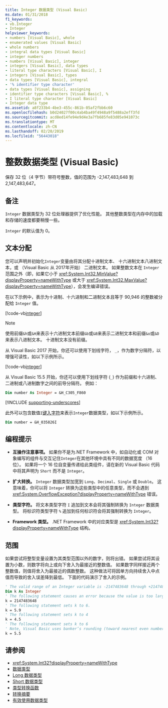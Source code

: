 ```yaml
---
title: Integer 数据类型 (Visual Basic)
ms.date: 01/31/2018
f1_keywords:
- vb.Integer
- Integer
helpviewer_keywords:
- numbers [Visual Basic], whole
- enumerated values [Visual Basic]
- whole numbers
- integral data types [Visual Basic]
- integer numbers
- numbers [Visual Basic], integer
- integers [Visual Basic], data types
- literal type characters [Visual Basic], I
- integers [Visual Basic], types
- data types [Visual Basic], integral
- '% identifier type character'
- data types [Visual Basic], assigning
- identifier type characters [Visual Basic], %
- I literal type character [Visual Basic]
- Integer data type
ms.assetid: a8f233b4-4be3-455c-861b-05af2fbb6c60
ms.openlocfilehash: b0d24027f00c4ab4ba49f4948a9f5488a2eff3fd
ms.sourcegitcommit: acd8ed14fe94e9d4e3a7fb685fe83d05e941073c
ms.translationtype: MT
ms.contentlocale: zh-CN
ms.lasthandoff: 02/20/2019
ms.locfileid: "56443018"
---
```

# <a name="integer-data-type-visual-basic"></a>整数数据类型 (Visual Basic)
保存 32 位（4 字节）带符号整数，值的范围为 -2,147,483,648 到 2,147,483,647。  
  
## <a name="remarks"></a>备注
 
  `Integer` 数据类型为 32 位处理器提供了优化性能。 其他整数类型在内存中的加载和存储的速度都要稍慢一些。  
  
 
  `Integer` 的默认值为 0。  

## <a name="literal-assignments"></a>文本分配

您可以声明并初始化`Integer`变量由将其分配十进制文本、 十六进制文本八进制文本，或 （Visual Basic 从 2017年开始） 二进制文本。 如果整数文本在 `Integer` 范围之外（即，如果它小于 <xref:System.Int32.MinValue?displayProperty=nameWithType> 或大于 <xref:System.Int32.MaxValue?displayProperty=nameWithType>），会发生编译错误。

在以下示例中，表示为十进制、十六进制和二进制文本且等于 90,946 的整数被分配给 `Integer` 值。

[!code-vb[integer](../../../../samples/snippets/visualbasic/language-reference/data-types/numeric-literals.vb#Int)]  

> [!NOTE]
> 使用前缀`&h`或`&H`来表示十六进制文本前缀`&b`或`&B`来表示二进制文本和前缀`&o`或`&O`来表示八进制文本。 十进制文本没有前缀。

从 Visual Basic 2017 开始，你还可以使用下划线字符， `_`，作为数字分隔符，以增强可读性，如以下示例所示。

[!code-vb[integer](../../../../samples/snippets/visualbasic/language-reference/data-types/numeric-literals.vb#IntS)]  

从 Visual Basic 15.5 开始，你还可以使用下划线字符 (`_`) 作为前缀和十六进制、 二进制或八进制数字之间的前导分隔符。 例如：

```vb
Dim number As Integer = &H_C305_F860
```

[!INCLUDE [supporting-underscores](../../../../includes/vb-separator-langversion.md)]

此外可以包含数值`I`[键入字符](../../programming-guide/language-features/data-types/type-characters.md)来表示`Integer`数据类型，如以下示例所示。

```vb
Dim number = &H_035826I
```

## <a name="programming-tips"></a>编程提示

-   **互操作注意事项。** 如果你不是为.NET Framework 中，如自动化或 COM 对象编写的组件与交互记住`Integer`在其他环境中具有不同的数据宽度 （16 位）。 如果将一个 16 位自变量传递给此类组件，请在新的 Visual Basic 代码中将其声明为 `Short` 而不是 `Integer`。  
  
-   **扩大转换。** 
  `Integer` 数据类型加宽到 `Long`、`Decimal`、`Single` 或 `Double`。 这意味着，你可以将 `Integer` 转换为这些类型中的任意类型，而不会遇到 <xref:System.OverflowException?displayProperty=nameWithType> 错误。  
  
-   **类型字符。** 将文本类型字符 `I` 追加到文本会将其强制转换为 `Integer` 数据类型。 将标识符类型字符 `%` 追加到任何标识符会将其强制转换为 `Integer`。  
  
-   **Framework 类型。** .NET Framework 中的对应类型是 <xref:System.Int32?displayProperty=nameWithType> 结构。  
  
## <a name="range"></a>范围

如果尝试将整型变量设置为其类型范围以外的数字，则将出错。 如果尝试将其设置为小数，则数字将向上或向下舍入为最接近的整数值。 如果数字同样接近两个整数值，则值将舍入为最接近的偶数整数。 这种做法可将因单方向持续舍入中点值而导致的舍入误差降到最低。 下面的代码演示了舍入的示例。  

```vb  
' The valid range of an Integer variable is -2147483648 through +2147483647.  
Dim k As Integer  
' The following statement causes an error because the value is too large.  
k = 2147483648  
' The following statement sets k to 6.  
k = 5.9  
' The following statement sets k to 4  
k = 4.5  
' The following statement sets k to 6  
' Note, Visual Basic uses banker’s rounding (toward nearest even number)  
k = 5.5  
```

## <a name="see-also"></a>请参阅

- <xref:System.Int32?displayProperty=nameWithType>
- [数据类型](../../../visual-basic/language-reference/data-types/index.md)
- [Long 数据类型](../../../visual-basic/language-reference/data-types/long-data-type.md)
- [Short 数据类型](../../../visual-basic/language-reference/data-types/short-data-type.md)
- [类型转换函数](../../../visual-basic/language-reference/functions/type-conversion-functions.md)
- [转换摘要](../../../visual-basic/language-reference/keywords/conversion-summary.md)
- [有效使用数据类型](../../../visual-basic/programming-guide/language-features/data-types/efficient-use-of-data-types.md)
